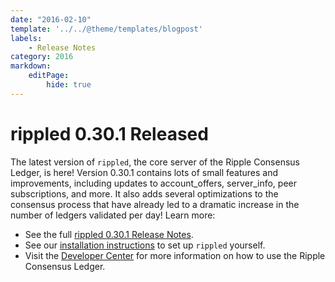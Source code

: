 ```yaml
---
date: "2016-02-10"
template: '../../@theme/templates/blogpost'
labels:
    - Release Notes
category: 2016
markdown:
    editPage:
        hide: true
---
```

# rippled 0.30.1 Released

The latest version of `rippled`, the core server of the Ripple Consensus Ledger, is here! Version 0.30.1 contains lots of small features and improvements, including updates to account\_offers, server\_info, peer subscriptions, and more. It also adds several optimizations to the consensus process that have already led to a dramatic increase in the number of ledgers validated per day! Learn more:

-   See the full [rippled 0.30.1 Release Notes](https://github.com/ripple/rippled/releases/0.30.1).
-   See our [installation instructions](https://ripple.com/build/rippled-setup/#installing-rippled) to set up `rippled` yourself.
-   Visit the [Developer Center](https://ripple.com/build/) for more information on how to use the Ripple Consensus Ledger.
